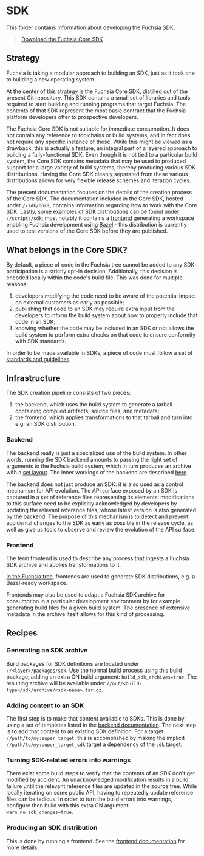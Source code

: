 # SDK

This folder contains information about developing the Fuchsia SDK.

> [Download the Fuchsia Core SDK](download.md)


## Strategy

Fuchsia is taking a modular approach to building an SDK, just as it took one to
building a new operating system.

At the center of this strategy is the Fuchsia Core SDK, distilled out of the
present Git repository.
This SDK contains a small set of libraries and tools required to start building
and running programs that target Fuchsia.
The contents of that SDK represent the most basic contract that the Fuchsia
platform developers offer to prospective developers.

The Fuchsia Core SDK is not suitable for immediate consumption.
It does not contain any reference to toolchains or build systems, and in fact
does not require any specific instance of these.
While this might be viewed as a drawback, this is actually a feature, an
integral part of a layered approach to building a fully-functional SDK.
Even though it is not tied to a particular build system, the Core SDK contains
metadata that may be used to produced support for a large variety of build
systems, thereby producing various SDK distributions.
Having the Core SDK cleanly separated from these various distributions allows
for very flexible release schemes and iteration cycles.

The present documentation focuses on the details of the creation process of the
Core SDK.
The documentation included in the Core SDK, hosted under `//sdk/docs`, contains
information regarding how to work with the Core SDK.
Lastly, some examples of SDK distributions can be found under `//scripts/sdk`;
most notably it contains a [frontend](#frontend) generating a workspace
enabling Fuchsia development using [Bazel][bazel] - this distribution is
currently used to test versions of the Core SDK before they are published.


## What belongs in the Core SDK?

By default, a piece of code in the Fuchsia tree cannot be added to any SDK:
participation is a strictly opt-in decision. Additionally, this decision is
encoded locally within the code's build file. This was done for multiple
reasons:
1. developers modifying the code need to be aware of the potential impact on
   external customers as early as possible;
1. publishing that code to an SDK may require extra input from the developers to
   inform the build system about how to properly include that code in an SDK;
1. knowing whether the code may be included in an SDK or not allows the build
   system to perform extra checks on that code to ensure conformity with SDK
   standards.

In order to be made available in SDKs, a piece of code must follow a set of
[standards and guidelines](standards.md).


## Infrastructure

The SDK creation pipeline consists of two pieces:
1. the backend, which uses the build system to generate a tarball containing
   compiled artifacts, source files, and metadata;
1. the frontend, which applies transformations to that tarball and turn into
   e.g. an SDK distribution.

### Backend

The backend really is just a specialized use of the build system. In other
words, running the SDK backend amounts to passing the right set of arguments to
the Fuchsia build system, which in turn produces an archive with a
[set layout](layout.md).
The inner workings of the backend are described [here][backend].

The backend does not just produce an SDK: it is also used as a control mechanism
for API evolution. The API surface exposed by an SDK is captured in a set of
reference files representing its elements: modifications to this surface need to
be explicitly acknowledged by developers by updating the relevant reference
files, whose latest version is also generated by the backend. The purpose of
this mechanism is to detect and prevent accidental changes to the SDK as early
as possible in the release cycle, as well as give us tools to observe and review
the evolution of the API surface.

### Frontend

The term frontend is used to describe any process that ingests a Fuchsia SDK
archive and applies transformations to it.

[In the Fuchsia tree][frontends], frontends are used to generate SDK
distributions, e.g. a Bazel-ready workspace.

Frontends may also be used to adapt a Fuchsia SDK archive for consumption in a
particular development environment by for example generating build files for a
given build system. The presence of extensive metadata in the archive itself
allows for this kind of processing.


## Recipes

### Generating an SDK archive

Build packages for SDK definitions are located under `//<layer>/packages/sdk`.
Use the normal build process using this build package, adding an extra GN build
argument: `build_sdk_archives=true`. The resulting archive will be available
under `//out/<build-type>/sdk/archive/<sdk-name>.tar.gz`.

### Adding content to an SDK

The first step is to make that content available to SDKs. This is done by using
a set of templates listed in the [backend documentation][backend].
The next step is to add that content to an existing SDK definition. For a target
`//path/to/my:super_target`, this is accomplished by making the implicit
`//path/to/my:super_target_sdk` target a dependency of the `sdk` target.

### Turning SDK-related errors into warnings

There exist some build steps to verify that the contents of an SDK don't get
modified by accident. An unacknowledged modification results in a build failure
until the relevant reference files are updated in the source tree.
While locally iterating on some public API, having to repeatedly update
reference files can be tedious. In order to turn the build errors into warnings,
configure then build with this extra GN argument: `warn_no_sdk_changes=true`.

### Producing an SDK distribution

This is done by running a frontend. See the [frontend documentation][frontends]
for more details.


[backend]: https://fuchsia.googlesource.com/fuchsia/+/master/build/sdk/README.md
[frontends]: https://fuchsia.googlesource.com/fuchsia/+/master/scripts/sdk/README.md
[bazel]: https://bazel.build/
